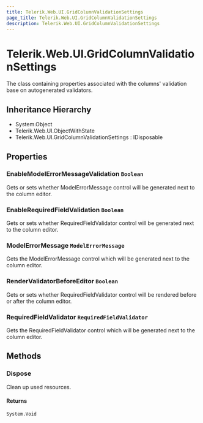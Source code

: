 ```yaml
---
title: Telerik.Web.UI.GridColumnValidationSettings
page_title: Telerik.Web.UI.GridColumnValidationSettings
description: Telerik.Web.UI.GridColumnValidationSettings
---
```


# Telerik.Web.UI.GridColumnValidationSettings

The class containing properties associated with the columns' validation base on autogenerated validators.

## Inheritance Hierarchy

* System.Object
* Telerik.Web.UI.ObjectWithState
* Telerik.Web.UI.GridColumnValidationSettings : IDisposable

## Properties

###  EnableModelErrorMessageValidation `Boolean`

Gets or sets whether ModelErrorMessage control will be generated next to the column editor.

###  EnableRequiredFieldValidation `Boolean`

Gets or sets whether RequiredFieldValidator control will be generated next to the column editor.

###  ModelErrorMessage `ModelErrorMessage`

Gets the ModelErrorMessage control which will be generated next to the column editor.

###  RenderValidatorBeforeEditor `Boolean`

Gets or sets whether RequiredFieldValidator control will be rendered before or after the column editor.

###  RequiredFieldValidator `RequiredFieldValidator`

Gets the RequiredFieldValidator control which will be generated next to the column editor.

## Methods

###  Dispose

Clean up used resources.

#### Returns

`System.Void` 

